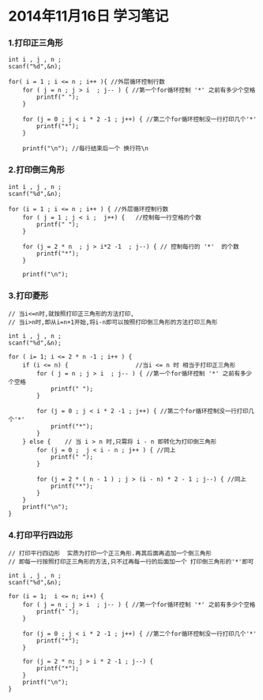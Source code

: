 # 2014年11月16日 学习笔记

### 1.打印正三角形
	int i , j , n ;
    scanf("%d",&n);

	for( i = 1 ; i <= n ; i++ ){ //外层循环控制行数
        for ( j = n ; j > i  ; j-- ) { //第一个for循环控制 '*' 之前有多少个空格
            printf(" ");
        }	
        
        for (j = 0 ; j < i * 2 -1 ; j++) { //第二个for循环控制没一行打印几个'*'
            printf("*");
        }
        
        printf("\n"); //每行结束后一个 换行符\n
### 2.打印倒三角形
	
    int i , j , n ;
    scanf("%d",&n);
    
	for (i = 1 ; i <= n ; i++ ) { //外层循环控制行数
        for ( j = 1 ; j < i ;  j++) {   //控制每一行空格的个数
            printf(" ");
        }
        
        for (j = 2 * n  ; j > i*2 -1  ; j--) { // 控制每行的 '*'  的个数
            printf("*");
        }
     
        printf("\n");
        
### 3.打印菱形
	
	// 当i<=n时,就按照打印正三角形的方法打印,
    // 当i>n时,即从i=n+1开始,将i-n即可以按照打印倒三角形的方法打印三角形

	int i , j , n ;
    scanf("%d",&n);
    
	for ( i= 1; i <= 2 * n -1 ; i++ ) {
        if (i <= n) {                   //当i <= n 时 相当于打印正三角形
            for ( j = n ; j > i  ; j-- ) { //第一个for循环控制 '*' 之前有多少个空格
                printf(" ");
            }
            
            for (j = 0 ; j < i * 2 -1 ; j++) { //第二个for循环控制没一行打印几个'*'
                printf("*");
            }
        } else {    // 当 i > n 时,只需将 i - n 即转化为打印倒三角形
            for (j = 0 ;  j < i - n ; j++ ) { //同上
                printf(" ");
            }
            
            for (j = 2 * ( n - 1 ) ; j > (i - n) * 2 - 1 ; j--) { //同上
                printf("*");
            }
        }
        printf("\n");
    }
### 4.打印平行四边形
	
	// 打印平行四边形  实质为打印一个正三角形.再其后面再追加一个倒三角形
    // 即每一行按照打印正三角形的方法,只不过再每一行的后面加一个 打印倒三角形的'*'即可
    
    int i , j , n ;
    scanf("%d",&n);
    
    for (i = 1;  i <= n; i++) {
        for ( j = n ; j > i  ; j-- ) { //第一个for循环控制 '*' 之前有多少个空格
            printf(" ");
        }
        
        for (j = 0 ; j < i * 2 -1 ; j++) { //第二个for循环控制没一行打印几个'*'
            printf("*");
        }
        
        for (j = 2 * n; j > i * 2 -1 ; j--) {
            printf("*");
        }
        printf("\n");
    }
